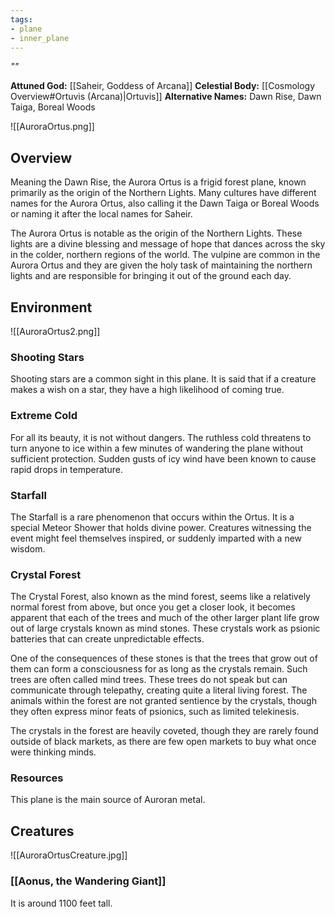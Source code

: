 ```yaml
---
tags:
- plane
- inner_plane 
---
```

*""*

**Attuned God:** [[Saheir, Goddess of Arcana]]
**Celestial Body:** [[Cosmology Overview#Ortuvis (Arcana)|Ortuvis]]
**Alternative Names:** Dawn Rise, Dawn Taiga, Boreal Woods

![[AuroraOrtus.png]]
## Overview
Meaning the Dawn Rise, the Aurora Ortus is a frigid forest plane, known primarily as the origin of the Northern Lights. Many cultures have different names for the Aurora Ortus, also calling it the Dawn Taiga or Boreal Woods or naming it after the local names for Saheir.

The Aurora Ortus is notable as the origin of the Northern Lights. These lights are a divine blessing and message of hope that dances across the sky in the colder, northern regions of the world. The vulpine are common in the Aurora Ortus and they are given the holy task of maintaining the northern lights and are responsible for bringing it out of the ground each day.
## Environment
![[AuroraOrtus2.png]]
### Shooting Stars
Shooting stars are a common sight in this plane. It is said that if a creature makes a wish on a star, they have a high likelihood of coming true.
### Extreme Cold
For all its beauty, it is not without dangers. The ruthless cold threatens to turn anyone to ice within a few minutes of wandering the plane without sufficient protection. Sudden gusts of icy wind have been known to cause rapid drops in temperature.
### Starfall
The Starfall is a rare phenomenon that occurs within the Ortus. It is a special Meteor Shower that holds divine power. Creatures witnessing the event might feel themselves inspired, or suddenly imparted with a new wisdom.
### Crystal Forest
The Crystal Forest, also known as the mind forest, seems like a relatively normal forest from above, but once you get a closer look, it becomes apparent that each of the trees and much of the other larger plant life grow out of large crystals known as mind stones. These crystals work as psionic batteries that can create unpredictable effects.

One of the consequences of these stones is that the trees that grow out of them can form a consciousness for as long as the crystals remain. Such trees are often called mind trees. These trees do not speak but can communicate through telepathy, creating quite a literal living forest. The animals within the forest are not granted sentience by the crystals, though they often express minor feats of psionics, such as limited telekinesis.

The crystals in the forest are heavily coveted, though they are rarely found outside of black markets, as there are few open markets to buy what once were thinking minds.
### Resources
This plane is the main source of Auroran metal.
## Creatures
![[AuroraOrtusCreature.jpg]]
### [[Aonus, the Wandering Giant]]
It is around 1100 feet tall.